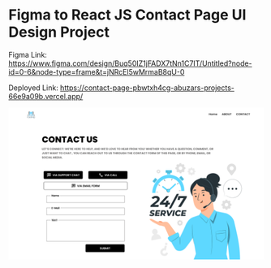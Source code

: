 # Figma to React JS Contact Page UI Design Project

Figma Link: https://www.figma.com/design/Buq50IZ1jFADX7tNn1C7IT/Untitled?node-id=0-6&node-type=frame&t=jNRcEl5wMrmaB8qU-0

Deployed Link: https://contact-page-pbwtxh4cg-abuzars-projects-66e9a09b.vercel.app/


![End Output](https://github.com/SheikhAbuzar245/contact-page/blob/main/src/assets/Contact%20page.png)



